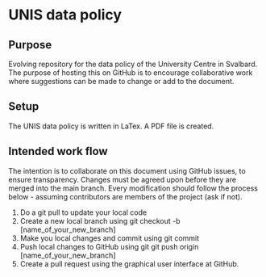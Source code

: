# UNIS data policy

## Purpose

Evolving repository for the data policy of the University Centre in Svalbard. The purpose of hosting this on GitHub is to encourage collaborative work where suggestions can be made to change or add to the document.

## Setup

The UNIS data policy is written in LaTex. A PDF file is created.

## Intended work flow

The intention is to collaborate on this document using GitHub issues, to ensure transparency. Changes must be agreed upon before they are merged into the main branch. Every modification should follow the process below - assuming contributors are members of the project (ask if not).

1. Do a git pull to update your local code
2. Create a new local branch using git checkout -b [name_of_your_new_branch]
3. Make you local changes and commit using git commit
4. Push local changes to GitHub using git git push origin [name_of_your_new_branch]
5. Create a pull request using the graphical user interface at GitHub.


